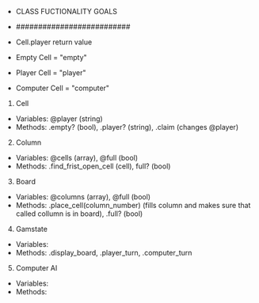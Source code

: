 - CLASS FUCTIONALITY GOALS
- ##########################

- Cell.player return value
- Empty Cell = "empty"
- Player Cell = "player"
- Computer Cell = "computer"

1. Cell
- Variables: @player (string)
- Methods: .empty? (bool), .player? (string), .claim (changes @player)

2. Column
- Variables: @cells (array), @full (bool)
- Methods: .find_frist_open_cell (cell), full? (bool)

3. Board
- Variables: @columns (array), @full (bool)
- Methods: .place_cell(column_number) (fills column and makes sure that called collumn is in board), .full? (bool)

4. Gamstate
- Variables: 
- Methods: .display_board, .player_turn, .computer_turn

5. Computer AI
- Variables: 
- Methods: 